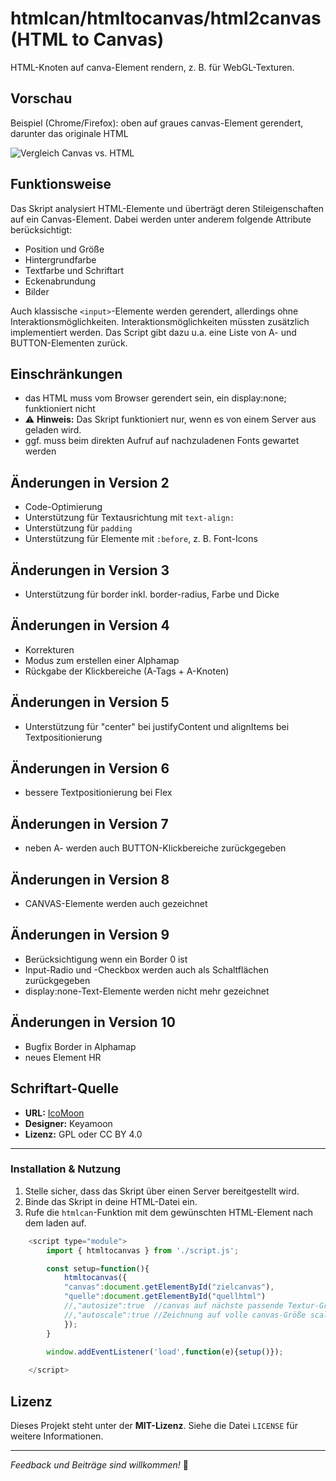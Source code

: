 # htmlcan/htmltocanvas/html2canvas (HTML to Canvas)

HTML-Knoten auf canva-Element rendern, z. B. für WebGL-Texturen.

## Vorschau
Beispiel (Chrome/Firefox): oben auf graues canvas-Element gerendert, darunter das originale HTML

![Vergleich Canvas vs. HTML](https://raw.githubusercontent.com/polygontwist/htmlcan/refs/heads/main/screenshot.png)

## Funktionsweise
Das Skript analysiert HTML-Elemente und überträgt deren Stileigenschaften auf ein Canvas-Element. 
Dabei werden unter anderem folgende Attribute berücksichtigt:

- Position und Größe
- Hintergrundfarbe
- Textfarbe und Schriftart
- Eckenabrundung
- Bilder

Auch klassische `<input>`-Elemente werden gerendert, allerdings ohne Interaktionsmöglichkeiten. Interaktionsmöglichkeiten müssten zusätzlich implementiert werden.
Das Script gibt dazu u.a. eine Liste von A- und BUTTON-Elementen zurück.

## Einschränkungen
- das HTML muss vom Browser gerendert sein, ein display:none; funktioniert nicht
- ⚠️ **Hinweis:** Das Skript funktioniert nur, wenn es von einem Server aus geladen wird.
- ggf. muss beim direkten Aufruf auf nachzuladenen Fonts gewartet werden

## Änderungen in Version 2
- Code-Optimierung
- Unterstützung für Textausrichtung mit `text-align:`
- Unterstützung für `padding`
- Unterstützung für Elemente mit `:before`, z. B. Font-Icons

## Änderungen in Version 3
- Unterstützung für border inkl. border-radius, Farbe und Dicke

## Änderungen in Version 4
- Korrekturen
- Modus zum erstellen einer Alphamap
- Rückgabe der Klickbereiche (A-Tags + A-Knoten)

## Änderungen in Version 5
- Unterstützung für "center" bei justifyContent und alignItems bei Textpositionierung

## Änderungen in Version 6
- bessere Textpositionierung bei Flex
 
## Änderungen in Version 7
- neben A- werden auch BUTTON-Klickbereiche zurückgegeben

## Änderungen in Version 8
- CANVAS-Elemente werden auch gezeichnet
  
## Änderungen in Version 9
- Berücksichtigung wenn ein Border 0 ist
- Input-Radio und -Checkbox werden auch als Schaltflächen zurückgegeben
- display:none-Text-Elemente werden nicht mehr gezeichnet

## Änderungen in Version 10
- Bugfix Border in Alphamap
- neues Element HR

## Schriftart-Quelle
- **URL:** [IcoMoon](https://icomoon.io/#icons-icomoon)
- **Designer:** Keyamoon
- **Lizenz:** GPL oder CC BY 4.0

---

### Installation & Nutzung
1. Stelle sicher, dass das Skript über einen Server bereitgestellt wird.
2. Binde das Skript in deine HTML-Datei ein.
3. Rufe die `htmlcan`-Funktion mit dem gewünschten HTML-Element nach dem laden auf.

```js
	<script type="module">
		import { htmltocanvas } from './script.js';	

		const setup=function(){
			htmltocanvas({
			"canvas":document.getElementById("zielcanvas"),
			"quelle":document.getElementById("quellhtml")
			//,"autosize":true  //canvas auf nächste passende Textur-Größe setzen (64,128,256,512,1024,2048)
			//,"autoscale":true //Zeichnung auf volle canvas-Größe scalieren
			});
		}

		window.addEventListener('load',function(e){setup()});
		
	</script>
```

## Lizenz
Dieses Projekt steht unter der **MIT-Lizenz**. Siehe die Datei `LICENSE` für weitere Informationen.

---

_Feedback und Beiträge sind willkommen!_ 🚀

